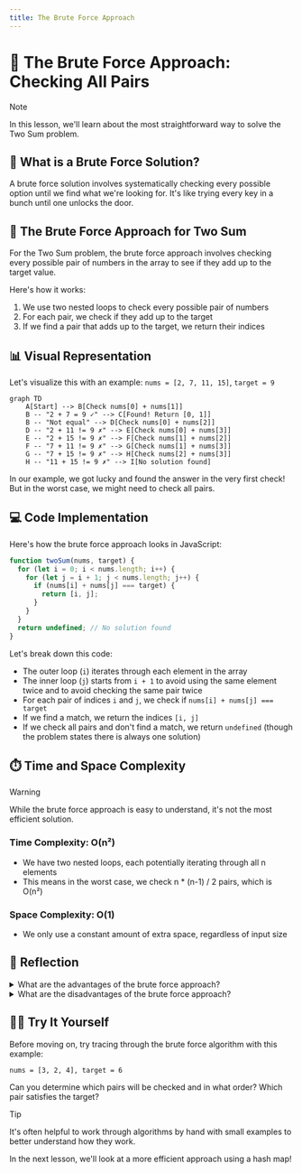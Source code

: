 ```yaml
---
title: The Brute Force Approach
---
```


# 💪 The Brute Force Approach: Checking All Pairs

> [!NOTE]
> In this lesson, we'll learn about the most straightforward way to solve the Two Sum problem.

## 🔄 What is a Brute Force Solution?

A brute force solution involves systematically checking every possible option until we find what we're looking for. It's like trying every key in a bunch until one unlocks the door.

## 🧮 The Brute Force Approach for Two Sum

For the Two Sum problem, the brute force approach involves checking every possible pair of numbers in the array to see if they add up to the target value.

Here's how it works:

1. We use two nested loops to check every possible pair of numbers
2. For each pair, we check if they add up to the target
3. If we find a pair that adds up to the target, we return their indices

## 📊 Visual Representation

Let's visualize this with an example: `nums = [2, 7, 11, 15]`, `target = 9`

```mermaid
graph TD
    A[Start] --> B[Check nums[0] + nums[1]]
    B -- "2 + 7 = 9 ✓" --> C[Found! Return [0, 1]]
    B -- "Not equal" --> D[Check nums[0] + nums[2]]
    D -- "2 + 11 != 9 ✗" --> E[Check nums[0] + nums[3]]
    E -- "2 + 15 != 9 ✗" --> F[Check nums[1] + nums[2]]
    F -- "7 + 11 != 9 ✗" --> G[Check nums[1] + nums[3]]
    G -- "7 + 15 != 9 ✗" --> H[Check nums[2] + nums[3]]
    H -- "11 + 15 != 9 ✗" --> I[No solution found]
```

In our example, we got lucky and found the answer in the very first check! But in the worst case, we might need to check all pairs.

## 💻 Code Implementation

Here's how the brute force approach looks in JavaScript:

```javascript
function twoSum(nums, target) {
  for (let i = 0; i < nums.length; i++) {
    for (let j = i + 1; j < nums.length; j++) {
      if (nums[i] + nums[j] === target) {
        return [i, j];
      }
    }
  }
  return undefined; // No solution found
}
```

Let's break down this code:

- The outer loop (`i`) iterates through each element in the array
- The inner loop (`j`) starts from `i + 1` to avoid using the same element twice and to avoid checking the same pair twice
- For each pair of indices `i` and `j`, we check if `nums[i] + nums[j] === target`
- If we find a match, we return the indices `[i, j]`
- If we check all pairs and don't find a match, we return `undefined` (though the problem states there is always one solution)

## ⏱️ Time and Space Complexity

> [!WARNING]
> While the brute force approach is easy to understand, it's not the most efficient solution.

### Time Complexity: O(n²)
- We have two nested loops, each potentially iterating through all n elements
- This means in the worst case, we check n * (n-1) / 2 pairs, which is O(n²)

### Space Complexity: O(1)
- We only use a constant amount of extra space, regardless of input size

## 🤔 Reflection

<details>
<summary>What are the advantages of the brute force approach?</summary>

- **Simplicity**: It's straightforward to understand and implement
- **Guaranteed to Find a Solution**: If there is a solution, the brute force approach will find it
- **Minimal Space Requirements**: It uses very little extra memory
</details>

<details>
<summary>What are the disadvantages of the brute force approach?</summary>

- **Inefficiency**: The time complexity of O(n²) makes it impractical for large arrays
- **Redundant Calculations**: We end up checking many pairs that we could potentially rule out with a smarter approach
</details>

## 🏋️‍♀️ Try It Yourself

Before moving on, try tracing through the brute force algorithm with this example:
```
nums = [3, 2, 4], target = 6
```

Can you determine which pairs will be checked and in what order? Which pair satisfies the target?

> [!TIP]
> It's often helpful to work through algorithms by hand with small examples to better understand how they work.

In the next lesson, we'll look at a more efficient approach using a hash map! 